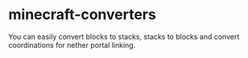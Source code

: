 # minecraft-converters
You can easily convert blocks to stacks, stacks to blocks and convert coordinations for nether portal linking.
